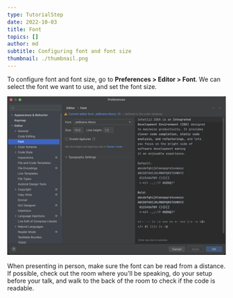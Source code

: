 ```yaml
---
type: TutorialStep
date: 2022-10-03
title: Font
topics: []
author: md
subtitle: Configuring font and font size
thumbnail: ./thumbnail.png
---
```


To configure font and font size, go to **Preferences > Editor > Font**. We can select the font we want to use, and set the font size.

![Configure Font and Font size](font.png)

When presenting in person, make sure the font can be read from a distance. If possible, check out the room where you'll be speaking, do your setup before your talk, and walk to the back of the room to check if the code is readable.
